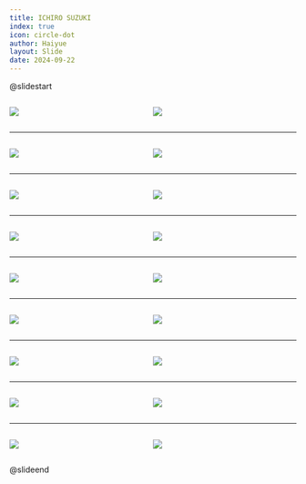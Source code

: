 ```yaml
---
title: ICHIRO SUZUKI
index: true
icon: circle-dot
author: Haiyue
layout: Slide
date: 2024-09-22
---
```

 
@slidestart

<div style="display:flex">
<div style="flex:1">

![](https://raw.githubusercontent.com/yclord/reading/refs/heads/master/english/Level-P/ICHIRO%20SUZUKI/001.webp)
</div>
<div style="flex:1">

![](https://raw.githubusercontent.com/yclord/reading/refs/heads/master/english/Level-P/ICHIRO%20SUZUKI/002.webp)
</div>
</div>

---

<div style="display:flex">
<div style="flex:1">

![](https://raw.githubusercontent.com/yclord/reading/refs/heads/master/english/Level-P/ICHIRO%20SUZUKI/003.webp)
</div>
<div style="flex:1">

![](https://raw.githubusercontent.com/yclord/reading/refs/heads/master/english/Level-P/ICHIRO%20SUZUKI/004.webp)
</div>
</div>

---

<div style="display:flex">
<div style="flex:1">

![](https://raw.githubusercontent.com/yclord/reading/refs/heads/master/english/Level-P/ICHIRO%20SUZUKI/005.webp)
</div>
<div style="flex:1">

![](https://raw.githubusercontent.com/yclord/reading/refs/heads/master/english/Level-P/ICHIRO%20SUZUKI/006.webp)
</div>
</div>

---

<div style="display:flex">
<div style="flex:1">

![](https://raw.githubusercontent.com/yclord/reading/refs/heads/master/english/Level-P/ICHIRO%20SUZUKI/007.webp)
</div>
<div style="flex:1">

![](https://raw.githubusercontent.com/yclord/reading/refs/heads/master/english/Level-P/ICHIRO%20SUZUKI/008.webp)
</div>
</div>

---

<div style="display:flex">
<div style="flex:1">

![](https://raw.githubusercontent.com/yclord/reading/refs/heads/master/english/Level-P/ICHIRO%20SUZUKI/009.webp)
</div>
<div style="flex:1">

![](https://raw.githubusercontent.com/yclord/reading/refs/heads/master/english/Level-P/ICHIRO%20SUZUKI/010.webp)
</div>
</div>

---

<div style="display:flex">
<div style="flex:1">

![](https://raw.githubusercontent.com/yclord/reading/refs/heads/master/english/Level-P/ICHIRO%20SUZUKI/011.webp)
</div>
<div style="flex:1">

![](https://raw.githubusercontent.com/yclord/reading/refs/heads/master/english/Level-P/ICHIRO%20SUZUKI/012.webp)
</div>
</div>

---

<div style="display:flex">
<div style="flex:1">

![](https://raw.githubusercontent.com/yclord/reading/refs/heads/master/english/Level-P/ICHIRO%20SUZUKI/013.webp)
</div>
<div style="flex:1">

![](https://raw.githubusercontent.com/yclord/reading/refs/heads/master/english/Level-P/ICHIRO%20SUZUKI/014.webp)
</div>
</div>

---

<div style="display:flex">
<div style="flex:1">

![](https://raw.githubusercontent.com/yclord/reading/refs/heads/master/english/Level-P/ICHIRO%20SUZUKI/015.webp)
</div>
<div style="flex:1">

![](https://raw.githubusercontent.com/yclord/reading/refs/heads/master/english/Level-P/ICHIRO%20SUZUKI/016.webp)
</div>
</div>

---

<div style="display:flex">
<div style="flex:1">

![](https://raw.githubusercontent.com/yclord/reading/refs/heads/master/english/Level-P/ICHIRO%20SUZUKI/017.webp)
</div>
<div style="flex:1">

![](https://raw.githubusercontent.com/yclord/reading/refs/heads/master/english/Level-P/ICHIRO%20SUZUKI/018.webp)
</div>
</div>

@slideend